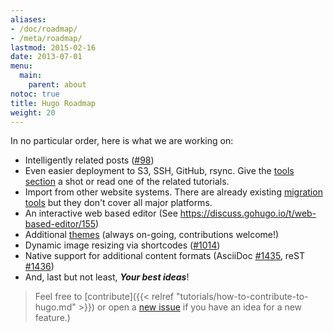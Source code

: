 ```yaml
---
aliases:
- /doc/roadmap/
- /meta/roadmap/
lastmod: 2015-02-16
date: 2013-07-01
menu:
  main:
    parent: about
notoc: true
title: Hugo Roadmap
weight: 20
---
```


In no particular order, here is what we are working on:

 * Intelligently related posts ([#98][])
 * Even easier deployment to S3, SSH, GitHub, rsync. Give the [tools section](https://gohugo.io/tools/#deployment) a shot or read one of the related tutorials.
 * Import from other website systems. There are already existing [migration tools](https://gohugo.io/tools/#migration) but they don't cover all major platforms.
 * An interactive web based editor (See https://discuss.gohugo.io/t/web-based-editor/155)
 * Additional [themes](https://github.com/zinadesign/hugoThemes) (always on-going, contributions welcome!)
 * Dynamic image resizing via shortcodes ([#1014][])
 * Native support for additional content formats (AsciiDoc [#1435][], reST [#1436][])
 * And, last but not least, ***Your best ideas***!

[#100]: https://github.com/zinadesign/hugo/issues/100 "hugo import from wordpress · Issue #100 · spf13/hugo"
[#101]: https://github.com/zinadesign/hugo/issues/101 "hugo import from jekyll · Issue #101 · spf13/hugo"
[#1435]: https://github.com/zinadesign/hugo/issues/1435 "Add support for native Go implementation of AsciiDoc · Issue #1435 · spf13/hugo"
[#1436]: https://github.com/zinadesign/hugo/issues/1436 "Add support for native Go implementation of reStructuredText (reST) · Issue #1436 · spf13/hugo"
[#1014]: https://github.com/zinadesign/hugo/issues/1014 "Image Resizing and Cropping · Issue #1014 · spf13/hugo"
[#98]: https://github.com/zinadesign/hugo/issues/98 "Add support for related content · Issue #98 · spf13/hugo"

> Feel free to [contribute]({{< relref "tutorials/how-to-contribute-to-hugo.md" >}}) or open a [new issue](https://github.com/zinadesign/hugo/issues/new) if you have an idea for a new feature.)
